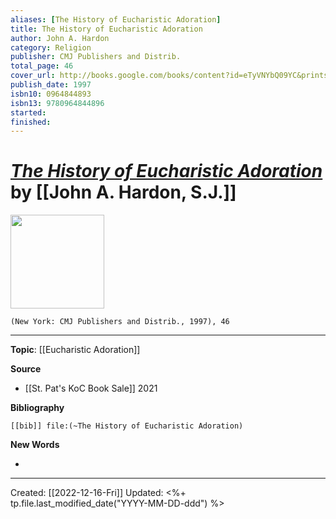 ```yaml
---
aliases: [The History of Eucharistic Adoration]
title: The History of Eucharistic Adoration
author: John A. Hardon
category: Religion
publisher: CMJ Publishers and Distrib.
total_page: 46
cover_url: http://books.google.com/books/content?id=eTyVNYbQ09YC&printsec=frontcover&img=1&zoom=1&edge=curl&source=gbs_api
publish_date: 1997
isbn10: 0964844893
isbn13: 9780964844896
started: 
finished: 
---
```

# *[The History of Eucharistic Adoration]()* by [[John A. Hardon, S.J.]]

<img src="http://books.google.com/books/content?id=eTyVNYbQ09YC&printsec=frontcover&img=1&zoom=1&edge=curl&source=gbs_api" width=150>

`(New York: CMJ Publishers and Distrib., 1997), 46`

--- 
**Topic**: [[Eucharistic Adoration]]

**Source**
- [[St. Pat's KoC Book Sale]] 2021


**Bibliography**

```query
[[bib]] file:(~The History of Eucharistic Adoration)
```
 

**New Words**

- 

---
Created: [[2022-12-16-Fri]]
Updated: <%+ tp.file.last_modified_date("YYYY-MM-DD-ddd") %>
